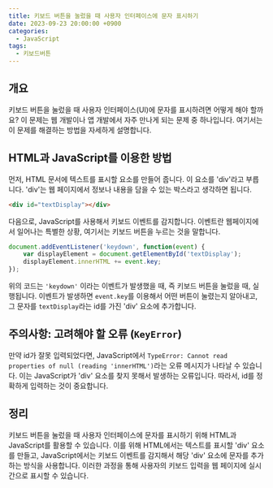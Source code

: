 ```yaml
---
title: 키보드 버튼을 눌렀을 때 사용자 인터페이스에 문자 표시하기
date: 2023-09-23 20:00:00 +0900
categories:
  - JavaScript
tags:
  - 키보드버튼
---
```


## 개요

키보드 버튼을 눌렀을 때 사용자 인터페이스(UI)에 문자를 표시하려면 어떻게 해야 할까요? 이 문제는 웹 개발이나 앱 개발에서 자주 만나게 되는 문제 중 하나입니다. 여기서는 이 문제를 해결하는 방법을 자세하게 설명합니다.

## HTML과 JavaScript를 이용한 방법

먼저, HTML 문서에 텍스트를 표시할 요소를 만들어 줍니다. 이 요소를 'div'라고 부릅니다. 'div'는 웹 페이지에서 정보나 내용을 담을 수 있는 박스라고 생각하면 됩니다.

```html
<div id="textDisplay"></div>
```

다음으로, JavaScript를 사용해서 키보드 이벤트를 감지합니다. 이벤트란 웹페이지에서 일어나는 특별한 상황, 여기서는 키보드 버튼을 누르는 것을 말합니다.

```javascript
document.addEventListener('keydown', function(event) {
    var displayElement = document.getElementById('textDisplay');
    displayElement.innerHTML += event.key;
});
```

위의 코드는 `'keydown'` 이라는 이벤트가 발생했을 때, 즉 키보드 버튼을 눌렀을 때, 실행됩니다. 이벤트가 발생하면 `event.key`를 이용해서 어떤 버튼이 눌렸는지 알아내고, 그 문자를 `textDisplay`라는 id를 가진 'div' 요소에 추가합니다.

## 주의사항: 고려해야 할 오류 (`KeyError`)

만약 id가 잘못 입력되었다면, JavaScript에서 `TypeError: Cannot read properties of null (reading 'innerHTML')`라는 오류 메시지가 나타날 수 있습니다. 이는 JavaScript가 'div' 요소를 찾지 못해서 발생하는 오류입니다. 따라서, id를 정확하게 입력하는 것이 중요합니다.

## 정리

키보드 버튼을 눌렀을 때 사용자 인터페이스에 문자를 표시하기 위해 HTML과 JavaScript를 활용할 수 있습니다. 이를 위해 HTML에서는 텍스트를 표시할 'div' 요소를 만들고, JavaScript에서는 키보드 이벤트를 감지해서 해당 'div' 요소에 문자를 추가하는 방식을 사용합니다. 이러한 과정을 통해 사용자의 키보드 입력을 웹 페이지에 실시간으로 표시할 수 있습니다.